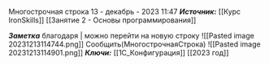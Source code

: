 
Многострочная строка
 13 - декабрь - 2023  11:47 
***Источник:***  [[Курс IronSkills]] [[Занятие 2 - Основы программирования]]

***Заметка*** 
благодаря | можно перейти на новую строку
![[Pasted image 20231213114744.png]]
Сообщить(МногострочнаяСтрока)
![[Pasted image 20231213114901.png]]
***Ключи:*** [[1С_Конфигурация]] [[2023 год]]